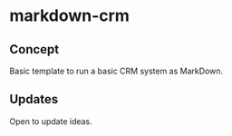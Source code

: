# markdown-crm
## Concept
Basic template to run a basic CRM system as MarkDown.

## Updates
Open to update ideas.
